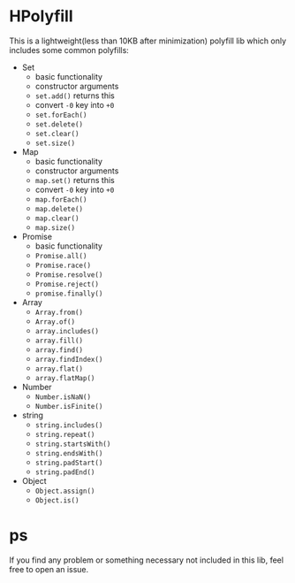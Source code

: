 # HPolyfill

This is a lightweight(less than 10KB after minimization) polyfill lib which only includes some common polyfills:

- Set
    - basic functionality
    - constructor arguments
    - `set.add()` returns this
    - convert `-0` key into `+0`
    - `set.forEach()`
    - `set.delete()`
    - `set.clear()`
    - `set.size()`
- Map
    - basic functionality
    - constructor arguments
    - `map.set()` returns this
    - convert `-0` key into `+0`
    - `map.forEach()`
    - `map.delete()`
    - `map.clear()`
    - `map.size()`
- Promise
    - basic functionality
    - `Promise.all()`
    - `Promise.race()`
    - `Promise.resolve()`
    - `Promise.reject()`
    - `promise.finally()`
- Array
    - `Array.from()`
    - `Array.of()`
    - `array.includes()`
    - `array.fill()`
    - `array.find()`
    - `array.findIndex()`
    - `array.flat()`
    - `array.flatMap()`
- Number
    - `Number.isNaN()`
    - `Number.isFinite()`
- string
    - `string.includes()`
    - `string.repeat()`
    - `string.startsWith()`
    - `string.endsWith()`
    - `string.padStart()`
    - `string.padEnd()`
- Object
    - `Object.assign()`
    - `Object.is()`

# ps

If you find any problem or something necessary not included in this lib, feel free to open an issue.
